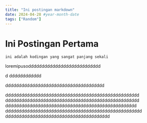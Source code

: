 ```yaml
---
title: "Ini postingan markdown"
date: 2024-04-28 #year-month-date
tags: ["Random"]
---
```


# Ini Postingan Pertama

```
ini adalah kodingan yang sangat panjang sekali
```

loremipusoddddddddddddddddddddddddddd

d
dddddddddddd

ddddddddddddddddddddddddddddddddddddd

dddddddddddddddddddddddddddddddddddddddddddddddddd
dddddddddddddddddddddddddddddddddddddddddddddddddd
ddddddddddddddddddddddddddddddddddddddddddddddddd
ddddddddddddddddddddddddddddddddddddddddddddddddddd
ddddddddddddddddddddddddddddddddddddddd
